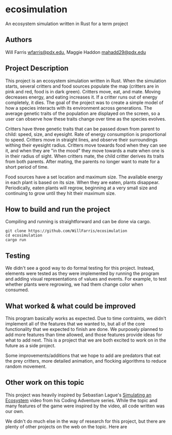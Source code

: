 # ecosimulation
An ecosystem simulation written in Rust for a term project

## Authors
Will Farris <wfarris@pdx.edu>,
Maggie Haddon <mahadd29@pdx.edu>

## Project Description
This project is an ecosystem simulation written in Rust. When the simulation starts, several critters and food sources populate the map (critters are in pink and red, food is in dark green). Critters move, eat, and mate.  Moving decreases energy, and eating increases it. If a critter runs out of energy completely, it dies. The goal of the project was to create a simple model of how a species interacts with its environment across generations. The average genetic traits of the population are displayed on the screen, so a user can observe how these traits change over time as the species evolves.

Critters have three genetic traits that can be passed down from parent to child: speed, size, and eyesight.
Rate of energy consumption is proportional to speed. Critters move in straight lines, and observe their surroundings withing their eyesight radius. Critters move towards food when they can see it, and when they are "in the mood" they move towards a mate when one is in their radius of sight. When critters mate, the child critter derives its traits from both parents. After mating, the parents no longer want to mate for a short period of time.

Food sources have a set location and maximum size.  The available energy in each plant is based on its size. When they are eaten, plants disappear.  Periodically, eaten plants will regrow, beginning at a very small size and continuing to grow until they hit their maximum size.

## How to build and run the project

Compiling and running is straightforward and can be done via cargo.

```
git clone https://github.com/WillFarris/ecosimulation
cd ecosimulation
cargo run
```
## Testing
We didn't see a good way to do formal testing for this project.  Instead, elements were tested as they were implemented by running the program and adding visual representations of values and events.  For example, to test whether plants were regrowing, we had them change color when consumed.

## What worked & what could be improved
This program basically works as expected.  Due to time contraints, we didn't implement all of the features that we wanted to, but all of the core functionality that we expected to finish are done.  We purposely planned to add more features than time allowed, and those features provide ideas for what to add next.  This is a project that we are both excited to work on in the future as a side project.

Some improvements/additions that we hope to add are predators that eat the prey critters, more detailed animation, and flocking algorithms to reduce random movement.

## Other work on this topic

This project was heavily inspired by Sebastian Lague's [Simulating an Ecosystem](https://www.youtube.com/watch?v=r_It_X7v-1E) video from his Coding Adventure series. While the topic and many features of the game were inspired by the video, all code written was our own.

We didn't do much else in the way of research for this project, but there are plenty of other projects on the web on the topic. Here are 